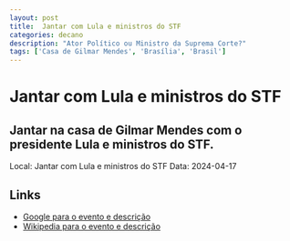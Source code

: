 ```yaml
---
layout: post
title:  Jantar com Lula e ministros do STF
categories: decano
description: "Ator Político ou Ministro da Suprema Corte?"
tags: ['Casa de Gilmar Mendes', 'Brasília', 'Brasil']
---
```


# Jantar com Lula e ministros do STF
## Jantar na casa de Gilmar Mendes com o presidente Lula e ministros do STF.
Local: Jantar com Lula e ministros do STF
Data: 2024-04-17

## Links 
- [Google para o evento e descrição](https://www.google.com/search?q=Gilmar%20Mendes%20%2B%20Jantar%20com%20Lula%20e%20ministros%20do%20STF%20Jantar%20na%20casa%20de%20Gilmar%20Mendes%20com%20o%20presidente%20Lula%20e%20ministros%20do%20STF.%20Casa%20de%20Gilmar%20Mendes%2C%20Bras%C3%ADlia%2C%20Brasil)
- [Wikipedia para o evento e descrição](https://en.wikipedia.org/w/index.php?search=Gilmar%20Mendes%20%2B%20Jantar%20com%20Lula%20e%20ministros%20do%20STF%20Jantar%20na%20casa%20de%20Gilmar%20Mendes%20com%20o%20presidente%20Lula%20e%20ministros%20do%20STF.%20Casa%20de%20Gilmar%20Mendes%2C%20Bras%C3%ADlia%2C%20Brasil)
